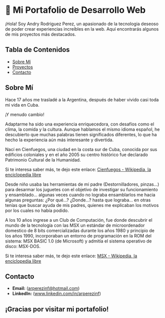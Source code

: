 # 🚀 Mi Portafolio de Desarrollo Web

¡Hola! Soy Andry Rodriguez Perez, un apasionado de la tecnologia deseoso de poder crear experiencias increíbles en la web. Aquí encontrarás algunos de mis proyectos más destacados.

## Tabla de Contenidos

- [Sobre Mí](https://github.com/arperezinf/arperezinf/blob/main/README.md#sobre-m%C3%AD)
- [Proyectos](https://github.com/arperezinf/arperezinf/blob/main/README.md#proyectos)
- [Contacto](https://github.com/arperezinf/arperezinf#contacto)

## Sobre Mí

Hace 17 años me trasladé a la Argentina, después de haber vivido casi toda mi vida en Cuba. 

¡Y menudo cambio! 

Adaptarme ha sido una experiencia enriquecedora, con desafíos como el clima, la comida y la cultura. Aunque hablamos el mismo idioma español, he descubierto que muchas palabras tienen significados diferentes, lo que ha hecho la experiencia aún más interesante y divertida.

Nací en Cienfuegos, una ciudad en la costa sur de Cuba, conocida por sus edificios coloniales y en el año 2005 su centro histórico fue declarado Patrimonio Cultural de la Humanidad. 

Si te interesa saber más, te dejo este enlace: [Cienfuegos - Wikipedia, la enciclopedia libre](https://es.wikipedia.org/wiki/Cienfuegos)

Desde niño usaba las herramientas de mi padre (Destornilladores, pinzas…) para desarmar los juguetes con el objetivo de investigar su funcionamiento y ensamblado... algunas veces cuando no lograba ensamblarlos me hacia algunas preguntas: ¿Por qué...? ¿Donde…? hasta que lograba… en otras tenías que buscar ayuda de mis padres, quienes me explicaban los motivos por los cuales no había podido.

A los 10 años ingrese a un Club de Computación, fue donde descubrir el mundo de la tecnología con las MSX un estándar de microordenador domestico de 8 bits comercializadas durante los años 1980 y principio de los años 1990, incorporaban un entorno de programación en la ROM del sistema: MSX BASIC 1.0 (de Microsoft) y admitía el sistema operativo de disco: MSX-DOS. 

Si te interesa saber más, te dejo este enlace: [MSX - Wikipedia, la enciclopedia libre](https://es.wikipedia.org/wiki/MSX)



## Contacto

- **Email:** (arperezinf@hotmail.com)
- **LinkedIn:** (www.linkedin.com/in/arperezinf)

<div style=“background-color: #f0f0f0; padding: 10px; border-radius: 5px;”> <h2>¡Gracias por visitar mi portafolio!</h2></div>
